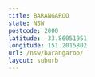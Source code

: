 ```yaml
---
title: BARANGAROO
state: NSW
postcode: 2000
latitude: -33.86051951
longitude: 151.2015802
url: /nsw/barangaroo/
layout: suburb
---
```

